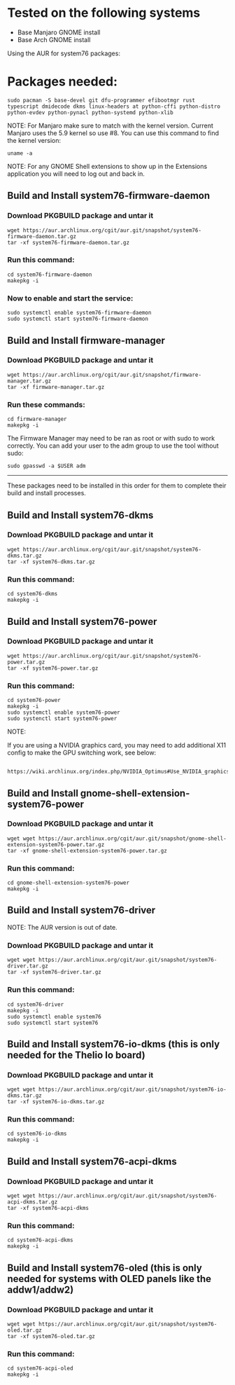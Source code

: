 # Tested on the following systems 
- Base Manjaro GNOME install     
- Base Arch GNOME install         

Using the AUR for system76 packages:

# Packages needed:

```
sudo pacman -S base-devel git dfu-programmer efibootmgr rust typescript dmidecode dkms linux-headers at python-cffi python-distro python-evdev python-pynacl python-systemd python-xlib
```

NOTE: For Manjaro make sure to match with the kernel version. Current Manjaro uses the 5.9 kernel so use #8. You can use this command to find the kernel version:

```
uname -a
```

NOTE: For any GNOME Shell extensions to show up in the Extensions application you will need to log out and back in.

## Build and Install system76-firmware-daemon

### Download PKGBUILD package and untar it

```
wget https://aur.archlinux.org/cgit/aur.git/snapshot/system76-firmware-daemon.tar.gz
tar -xf system76-firmware-daemon.tar.gz
```

### Run this command:

```
cd system76-firmware-daemon
makepkg -i
```
 
### Now to enable and start the service:

```
sudo systemctl enable system76-firmware-daemon
sudo systemctl start system76-firmware-daemon
```

## Build and Install firmware-manager

### Download PKGBUILD package and untar it

```
wget https://aur.archlinux.org/cgit/aur.git/snapshot/firmware-manager.tar.gz
tar -xf firmware-manager.tar.gz
```

### Run these commands:

```
cd firmware-manager
makepkg -i
```

The Firmware Manager may need to be ran as root or with sudo to work correctly. You can add your user to the adm group to use the tool without sudo:

```
sudo gpasswd -a $USER adm
```

---

These packages need to be installed in this order for them to complete their build and install processes.

## Build and Install system76-dkms

### Download PKGBUILD package and untar it

```
wget https://aur.archlinux.org/cgit/aur.git/snapshot/system76-dkms.tar.gz
tar -xf system76-dkms.tar.gz
```

### Run this command:

```
cd system76-dkms
makepkg -i
```

## Build and Install system76-power

### Download PKGBUILD package and untar it

```
wget https://aur.archlinux.org/cgit/aur.git/snapshot/system76-power.tar.gz
tar -xf system76-power.tar.gz
```

### Run this command:

```
cd system76-power
makepkg -i
sudo systemctl enable system76-power
sudo systenctl start system76-power
```

NOTE: 

 If you are using a NVIDIA graphics card, you may need to add additional
    X11 config to make the GPU switching work, see below:

        https://wiki.archlinux.org/index.php/NVIDIA_Optimus#Use_NVIDIA_graphics_only

## Build and Install gnome-shell-extension-system76-power

### Download PKGBUILD package and untar it

```
wget wget https://aur.archlinux.org/cgit/aur.git/snapshot/gnome-shell-extension-system76-power.tar.gz
tar -xf gnome-shell-extension-system76-power.tar.gz
```

### Run this command:

```
cd gnome-shell-extension-system76-power
makepkg -i
```

## Build and Install system76-driver

NOTE: The AUR version is out of date.

### Download PKGBUILD package and untar it

```
wget wget https://aur.archlinux.org/cgit/aur.git/snapshot/system76-driver.tar.gz
tar -xf system76-driver.tar.gz
```

### Run this command:

```
cd system76-driver
makepkg -i
sudo systemctl enable system76
sudo systemctl start system76
```

## Build and Install system76-io-dkms (this is only needed for the Thelio Io board)

### Download PKGBUILD package and untar it

```
wget wget https://aur.archlinux.org/cgit/aur.git/snapshot/system76-io-dkms.tar.gz
tar -xf system76-io-dkms.tar.gz
```

### Run this command:

```
cd system76-io-dkms
makepkg -i
```

## Build and Install system76-acpi-dkms

### Download PKGBUILD package and untar it

```
wget wget https://aur.archlinux.org/cgit/aur.git/snapshot/system76-acpi-dkms.tar.gz
tar -xf system76-acpi-dkms
```

### Run this command:

```
cd system76-acpi-dkms
makepkg -i
```

## Build and Install system76-oled (this is only needed for systems with OLED panels like the addw1/addw2)

### Download PKGBUILD package and untar it

```
wget wget https://aur.archlinux.org/cgit/aur.git/snapshot/system76-oled.tar.gz
tar -xf system76-oled.tar.gz
```

### Run this command:

```
cd system76-acpi-oled
makepkg -i
```
